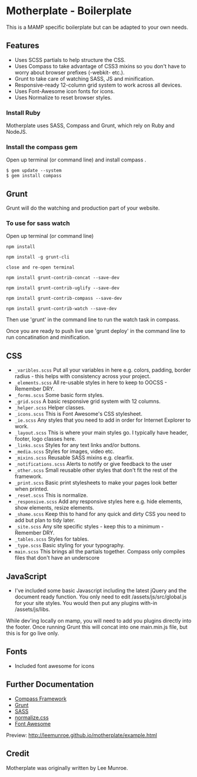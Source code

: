 # Motherplate - Boilerplate

This is a MAMP specific boilerplate but can be adapted to your own needs.

## Features
* Uses SCSS partials to help structure the CSS.
* Uses Compass to take advantage of CSS3 mixins so you don't have to worry about browser prefixes (-webkit- etc.).
* Grunt to take care of watching SASS, JS and minification.
* Responsive-ready 12-column grid system to work across all devices.
* Uses Font-Awesome icon fonts for icons.
* Uses Normalize to reset browser styles.

### Install Ruby
Motherplate uses SASS, Compass and Grunt, which rely on Ruby and NodeJS.

### Install the compass gem
Open up terminal (or command line) and install compass .
```
$ gem update --system
$ gem install compass
```

## Grunt

Grunt will do the watching and production part of your website.

### To use for sass watch

Open up terminal (or command line)
```
npm install

npm install -g grunt-cli

close and re-open terminal

npm install grunt-contrib-concat --save-dev

npm install grunt-contrib-uglify --save-dev

npm install grunt-contrib-compass --save-dev

npm install grunt-contrib-watch --save-dev
```
Then use 'grunt' in the command line to run the watch task in compass.

Once you are ready to push live use 'grunt deploy' in the command line to run concatination and minification.

## CSS
* `_varibles.scss` Put all your variables in here e.g. colors, padding, border radius - this helps with consistency across your project.
* `_elements.scss` All re-usable styles in here to keep to OOCSS - Remember DRY.
* `_forms.scss` Some basic form styles.
* `_grid.scss` A basic responsive grid system with 12 columns.
* `_helper.scss` Helper classes.
* `_icons.scss` This is Font Awesome's CSS stylesheet.
* `_ie.scss` Any styles that you need to add in order for Internet Explorer to work.
* `_layout.scss` This is where your main styles go. I typically have header, footer, logo classes here.
* `_links.scss` Styles for any text links and/or buttons.
* `_media.scss` Styles for images, video etc.
* `_mixins.scss` Reusable SASS mixins e.g. clearfix.
* `_notifications.scss` Alerts to notify or give feedback to the user
* `_other.scss` Small reusable other styles that don't fit the rest of the framework.
* `_print.scss` Basic print stylesheets to make your pages look better when printed.
* `_reset.scss` This is normalize.
* `_responsive.scss` Add any responsive styles here e.g. hide elements, show elements, resize elements.
* `_shame.scss` Keep this to hand for any quick and dirty CSS you need to add but plan to tidy later.
* `_site.scss` Any site specific styles - keep this to a minimum - Remember DRY.
* `_tables.scss` Styles for tables.
* `_type.scss` Basic styling for your typography.
* `main.scss` This brings all the partials together. Compass only compiles files that don't have an underscore

## JavaScript ##
* I've included some basic Javascript including the latest jQuery and the document ready function. You only need to edit /assets/js/src/global.js for your site styles. You would then put any plugins with-in /assets/js/libs.

While dev'ing locally on mamp, you will need to add you plugins directly into the footer. Once running Grunt this will concat into one main.min.js file, but this is for go live only.

## Fonts ##
* Included font awesome for icons

## Further Documentation ##
* <a href="http://compass-style.org/">Compass Framework</a>
* <a href="http://gruntjs.com/">Grunt</a>
* <a href="http://sass-lang.com/">SASS</a>
* <a href="http://necolas.github.com/normalize.css/">normalize.css</a>
* <a href="http://fontawesome.io/">Font Awesome</a>

Preview: http://leemunroe.github.io/motherplate/example.html

## Credit

Motherplate was originally written by Lee Munroe.
